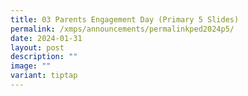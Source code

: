 ```yaml
---
title: 03 Parents Engagement Day (Primary 5 Slides)
permalink: /xmps/announcements/permalinkped2024p5/
date: 2024-01-31
layout: post
description: ""
image: ""
variant: tiptap
---
```


